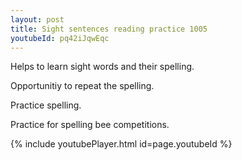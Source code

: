 ```yaml
---
layout: post
title: Sight sentences reading practice 1005
youtubeId: pq42iJqwEqc
---
```

 
 
Helps to learn sight words and their spelling.

Opportunitiy to repeat the spelling. 

Practice spelling. 
 
Practice for spelling bee competitions. 
 
{% include youtubePlayer.html id=page.youtubeId %}
 
 
